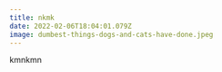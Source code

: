 ```yaml
---
title: nkmk
date: 2022-02-06T18:04:01.079Z
image: dumbest-things-dogs-and-cats-have-done.jpeg
---
```

kmnkmn